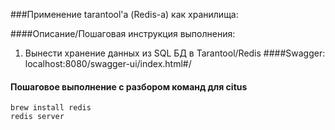###Применение tarantool'а (Redis-a) как хранилища:

####Описание/Пошаговая инструкция выполнения:
1. Вынести хранение данных из SQL БД в Tarantool/Redis
####Swagger:
localhost:8080/swagger-ui/index.html#/

#### Пошаговое выполнение с разбором команд для citus
    brew install redis
    redis server